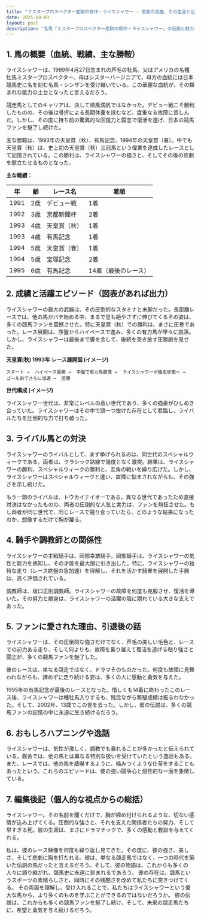 ```yaml
---
title: "ミスタープロスペクター産駒の傑作・ライスシャワー - 悲劇の英雄、その生涯と伝説"
date: 2025-08-03
layout: post
description: "名馬『ミスタープロスペクター産駒の傑作・ライスシャワー』の伝説と魅力を深堀り"
---
```


## 1. 馬の概要（血統、戦績、主な勝鞍）

ライスシャワーは、1989年4月27日生まれの芦毛の牡馬。父はアメリカの名種牡馬ミスタープロスペクター、母はシスターバージニアで、母方の血統には日本競馬史に名を刻む名馬・シンザンを受け継いでいる。この華麗な血統が、その類まれな能力の土台となったと言えるだろう。

競走馬としてのキャリアは、決して順風満帆ではなかった。デビュー戦こそ勝利したものの、その後は骨折による長期休養を挟むなど、度重なる故障に苦しんだ。しかし、その度に持ち前の驚異的な回復力と闘志で復活を遂げ、日本の競馬ファンを魅了し続けた。

主な勝鞍は、1993年の天皇賞（秋）、有馬記念、1994年の天皇賞（春）。中でも天皇賞（秋）は、史上初の天皇賞（秋）三冠馬という偉業を達成したレースとして記憶されている。この勝利は、ライスシャワーの強さと、そしてその後の悲劇を際立たせるものとなった。

**主な戦績：**

| 年 | 齢 | レース名 | 着順 |
|---|---|---|---|
| 1991 | 2歳 | デビュー戦 | 1着 |
| 1992 | 3歳 | 京都新聞杯 | 2着 |
| 1993 | 4歳 | 天皇賞（秋） | 1着 |
| 1993 | 4歳 | 有馬記念 | 1着 |
| 1994 | 5歳 | 天皇賞（春） | 1着 |
| 1994 | 5歳 | 宝塚記念 | 2着 |
| 1995 | 6歳 | 有馬記念 | 14着（最後のレース） |


## 2. 成績と活躍エピソード（図表があれば出力）

ライスシャワーの最大の武器は、その圧倒的なスタミナと末脚だった。長距離レースでは、他の馬がバテ始める中、まるで息も絶やさずに伸びてくるその姿は、多くの競馬ファンを震撼させた。特に天皇賞（秋）での勝利は、まさに圧巻であった。レース展開は、序盤からハイペースで進み、多くの有力馬が早々に脱落。しかし、ライスシャワーは最後まで脚を余して、後続を突き放す圧勝劇を見せた。

**天皇賞(秋) 1993年 レース展開図 (イメージ)**

```
スタート →  ハイペース展開 →  中盤で有力馬脱落 →  ライスシャワーが独走状態へ →  ゴール前でさらに加速 →  圧勝
```

**世代構成 (イメージ)**

ライスシャワー世代は、非常にレベルの高い世代であり、多くの強豪がひしめき合っていた。ライスシャワーはその中で頭一つ抜けた存在として君臨し、ライバルたちを圧倒的な力で打ち破った。


## 3. ライバル馬との対決

ライスシャワーのライバルとして、まず挙げられるのは、同世代のスペシャルウィークである。両者は、クラシック路線で幾度となく激突。結果は、ライスシャワーの勝利、スペシャルウィークの勝利と、互角の戦いを繰り広げた。しかし、ライスシャワーはスペシャルウィークと違い、故障に悩まされながらも、その強さを示し続けた。

もう一頭のライバルは、トウカイテイオーである。異なる世代であったため直接対決はなかったものの、両者の圧倒的な人気と実力は、ファンを熱狂させた。もし両者が同じ世代で、同じレースで競り合っていたら、どのような結果になったのか、想像するだけで胸が躍る。


## 4. 騎手や調教師との関係性

ライスシャワーの主戦騎手は、岡部幸雄騎手。岡部騎手は、ライスシャワーの気性と能力を熟知し、その才能を最大限に引き出した。特に、ライスシャワーの独特な走り（レース終盤の急加速）を理解し、それを活かす騎乗を展開した手腕は、高く評価されている。

調教師は、坂口正則調教師。ライスシャワーの故障を何度も克服させ、復活を導いた。その努力と献身は、ライスシャワーの活躍の陰に隠れている大きな支えであった。


## 5. ファンに愛された理由、引退後の話

ライスシャワーは、その圧倒的な強さだけでなく、芦毛の美しい毛色と、レースでの迫力ある走り、そして何よりも、故障を乗り越えて復活を遂げる粘り強さと闘志が、多くの競馬ファンを魅了した。

彼のレースは、単なる競走ではなく、ドラマそのものだった。何度も故障に見舞われながらも、諦めずに走り続ける姿は、多くの人に感動と勇気を与えた。

1995年の有馬記念が最後のレースとなった。惜しくも14着に終わったこのレース後、ライスシャワーは種牡馬入りするも、残念ながら繁殖成績は振るわなかった。そして、2002年、13歳でこの世を去った。しかし、彼の伝説は、多くの競馬ファンの記憶の中に永遠に生き続けるだろう。


## 6. おもしろハプニングや逸話

ライスシャワーは、気性が激しく、調教でも暴れることが多かったと伝えられている。厩舎では、他の馬とは異なる特別な扱いを受けていたという逸話もある。また、レースでは、他の馬を威嚇するように、噛みつくような仕草をすることもあったという。これらのエピソードは、彼の強い闘争心と個性的な一面を象徴している。


## 7. 編集後記（個人的な視点からの総括）

ライスシャワー。その名前を聞くだけで、胸が締め付けられるような、切ない感情が込み上げてくる。圧倒的な強さと、それを支えた関係者たちの努力、そして早すぎる死。彼の生涯は、まさにドラマチックで、多くの感動と教訓を与えてくれる。

私は、彼のレース映像を何度も繰り返し見てきた。その度に、彼の強さ、美しさ、そして悲劇に胸を打たれる。彼は、単なる競走馬ではなく、一つの時代を築いた伝説の馬だったと言えるだろう。そして、彼の物語は、これからも多くの人々に語り継がれ、競馬史に永遠に刻まれるであろう。  彼の存在は、競馬というスポーツの素晴らしさと、同時にその残酷さを改めて私たちに突きつけてくる。  その両面を理解し、受け入れることで、私たちはライスシャワーという偉大な馬から、より多くのものを学ぶことができるのではないだろうか。  彼の伝説は、これからも多くの競馬ファンを魅了し続け、そして、未来の競走馬たちに、希望と勇気を与え続けるだろう。
